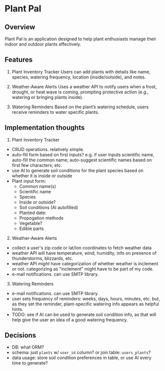 # Plant Pal

## Overview
Plant Pal is an application designed to help plant enthusiasts manage their indoor and outdoor plants effectively.

## Features

1. Plant Inventory Tracker
Users can add plants with details like name, species, watering frequency, location (inside/outside), and notes.

2. Weather-Aware Alerts
Uses a weather API to notify users when a frost, drought, or heat wave is coming, prompting protective action (e.g., watering or bringing plants inside).

3. Watering Reminders
Based on the plant’s watering schedule, users receive reminders to water specific plants.

## Implementation thoughts
1. Plant Inventory Tracker

- CRUD operations. relatively simple.
- auto-fill form based on first inputs? e.g. if user inputs scientific name, auto-fill the common name; auto-suggest scientific names based on first few characters; etc.
- use AI to generate soil conditions for the plant species based on whether it is inside or outside
- Plant input form:
  - Common name(s)
  - Scientific name
  - Species
  - Inside or outside?
  - Soil conditions (AI autofilled)
  - Planted date:
  - Propogation methods
  - Vegetable?
  - Edible parts

2. Weather-Aware Alerts

- collect a user's zip code or lat/lon coordinates to fetch weather data
- weather API will have temperature, wind, humidity, info on presence of thunderstorms, blizzards, etc.
- weather API *might* have categorization of whether weather is inclement or not. categorizing as "inclement" might have to be part of my code.
- e-mail notifications. can use SMTP library.

3. Watering Reminders

- e-mail notifications. can use SMTP library.
- user sets frequency of reminders: weeks, days, hours, minutes, etc. but, as they set the reminder, plant-specific watering info appears as helpful hints.
- TODO: see if AI can be used to generate soil condition info, as that will help give the user an idea of a good watering frequency.


## Decisions
- DB: what ORM?
- schema: just `plants` w/ `user_id` column? or join table: `users_plants`?
- data usage: store soil condition preferences in table, or use AI every time to generate?
